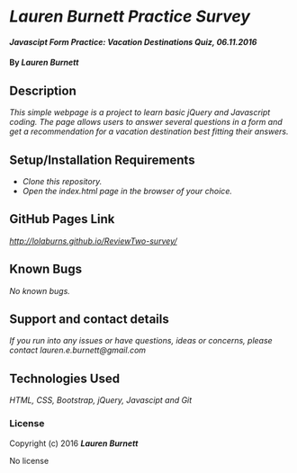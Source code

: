 # _Lauren Burnett Practice Survey_

#### _Javascipt Form Practice: Vacation Destinations Quiz, 06.11.2016_

#### By _**Lauren Burnett**_

## Description

_This simple webpage is a project to learn basic jQuery and Javascript coding. The page allows users to answer several questions in a form and get a recommendation for a vacation destination best fitting their answers._

## Setup/Installation Requirements

* _Clone this repository._
* _Open the index.html page in the browser of your choice._

## GitHub Pages Link

_http://lolaburns.github.io/ReviewTwo-survey/_

## Known Bugs

_No known bugs._

## Support and contact details

_If you run into any issues or have questions, ideas or concerns, please contact lauren.e.burnett@gmail.com_

## Technologies Used

_HTML, CSS, Bootstrap, jQuery, Javascipt and Git_

### License

Copyright (c) 2016 **_Lauren Burnett_**

No license
